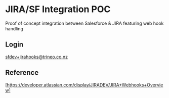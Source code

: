 JIRA/SF Integration POC
=======================

Proof of concept integration between Salesforce & JIRA featuring web hook handling

Login
-----
sfdev+jirahooks@trineo.co.nz

Reference
---------
[https://developer.atlassian.com/display/JIRADEV/JIRA+Webhooks+Overview]